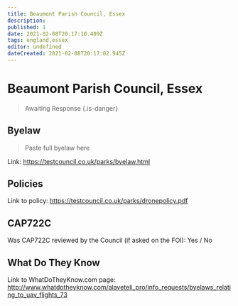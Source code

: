 ```yaml
---
title: Beaumont Parish Council, Essex
description:
published: 1
date: 2021-02-08T20:17:10.409Z
tags: england,essex
editor: undefined
dateCreated: 2021-02-08T20:17:02.945Z
---
```


# Beaumont Parish Council, Essex
>  Awaiting Response
> {.is-danger}

## Byelaw
> Paste full byelaw here

Link:
https://testcouncil.co.uk/parks/byelaw.html

## Policies
Link to policy:
https://testcouncil.co.uk/parks/dronepolicy.pdf

## CAP722C

Was CAP722C reviewed by the Council (if asked on the FOI): Yes / No

## What Do They Know

Link to WhatDoTheyKnow.com page:
http://www.whatdotheyknow.com/alaveteli_pro/info_requests/byelaws_relating_to_uav_flights_73

